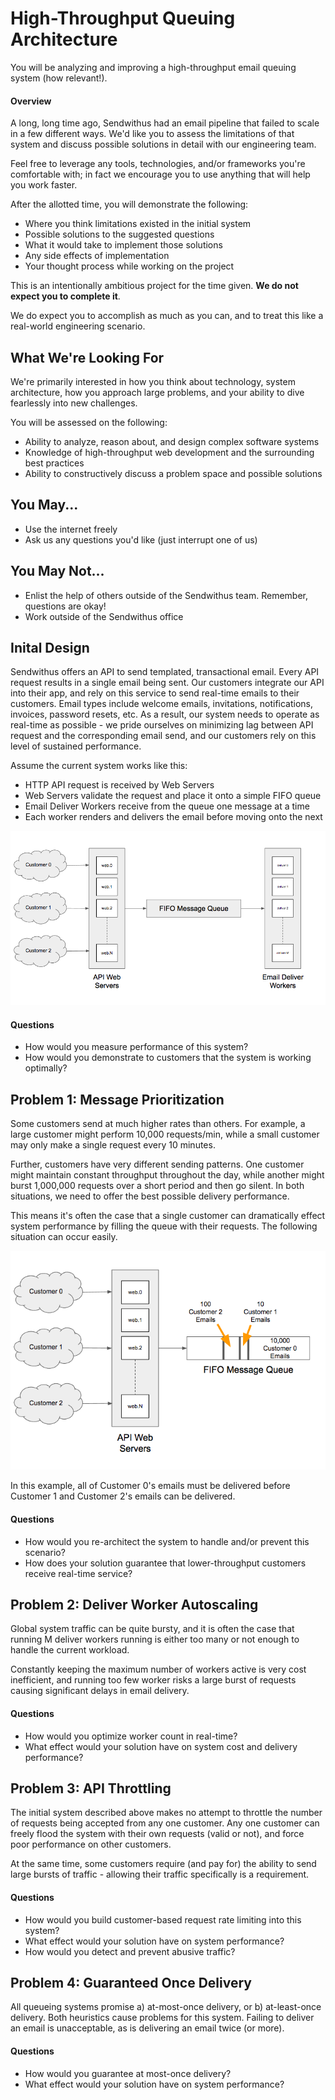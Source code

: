 High-Throughput Queuing Architecture
====================================

You will be analyzing and improving a high-throughput email queuing system (how relevant!).

#### Overview

A long, long time ago, Sendwithus had an email pipeline that failed to scale in a few different ways. We'd like you to
assess the limitations of that system and discuss possible solutions in detail with our engineering team.

Feel free to leverage any tools, technologies, and/or frameworks you're comfortable with;
in fact we encourage you to use anything that will help you work faster.

After the allotted time, you will demonstrate the following:

* Where you think limitations existed in the initial system
* Possible solutions to the suggested questions
* What it would take to implement those solutions
* Any side effects of implementation
* Your thought process while working on the project

This is an intentionally ambitious project for the time given. __We do not expect you to complete it__.

We do expect you to accomplish as much as you can, and to treat this like a real-world engineering scenario.

What We're Looking For
----------------------

We're primarily interested in how you think about technology, system architecture, how you approach
large problems, and your ability to dive fearlessly into new challenges.

You will be assessed on the following:

* Ability to analyze, reason about, and design complex software systems
* Knowledge of high-throughput web development and the surrounding best practices
* Ability to constructively discuss a problem space and possible solutions


You May...
----------
* Use the internet freely
* Ask us any questions you'd like (just interrupt one of us)


You May Not...
--------------
* Enlist the help of others outside of the Sendwithus team. Remember, questions are okay!
* Work outside of the Sendwithus office


Inital Design
-------------

Sendwithus offers an API to send templated, transactional email. Every API request results in a single email being sent.
Our customers integrate our API into their app, and rely on this service to send real-time emails to their customers.
Email types include welcome emails, invitations, notifications, invoices, password resets, etc. As a result,
our system needs to operate as real-time as possible - we pride ourselves on minimizing lag between API request
and the corresponding email send, and our customers rely on this level of sustained performance.

Assume the current system works like this:
* HTTP API request is received by Web Servers
* Web Servers validate the request and place it onto a simple FIFO queue
* Email Deliver Workers receive from the queue one message at a time
* Each worker renders and delivers the email before moving onto the next

![Initial Design](../img/queuing-initial.png)

#### Questions
* How would you measure performance of this system?
* How would you demonstrate to customers that the system is working optimally?


Problem 1: Message Prioritization
------------------------------

Some customers send at much higher rates than others. For example, a large customer might perform 10,000 requests/min, while a small
customer may only make a single request every 10 minutes.

Further, customers have very different sending patterns. One customer might maintain constant throughput throughout the day, while
another might burst 1,000,000 requests over a short period and then go silent. In both situations, we need to offer the best possible delivery performance.

This means it's often the case that a single customer can dramatically effect system performance by filling the queue with their requests.
The following situation can occur easily.

![Initial Design](../img/queuing-priority.png)

In this example, all of Customer 0's emails must be delivered before Customer 1 and Customer 2's emails can be delivered.

#### Questions
* How would you re-architect the system to handle and/or prevent this scenario?
* How does your solution guarantee that lower-throughput customers receive real-time service?


Problem 2: Deliver Worker Autoscaling
-----------------------------------

Global system traffic can be quite bursty, and it is often the case that running M deliver workers running is either too many or not enough to
handle the current workload.

Constantly keeping the maximum number of workers active is very cost inefficient, and running too few worker risks a large burst of requests
causing significant delays in email delivery.

#### Questions
* How would you optimize worker count in real-time?
* What effect would your solution have on system cost and delivery performance?


Problem 3: API Throttling
-----------------------

The initial system described above makes no attempt to throttle the number of requests being accepted from any one customer.
Any one customer can freely flood the system with their own requests (valid or not), and force poor performance on other customers.

At the same time, some customers require (and pay for) the ability to send large bursts of traffic - allowing their traffic specifically
is a requirement.

#### Questions
* How would you build customer-based request rate limiting into this system?
* What effect would your solution have on system performance?
* How would you detect and prevent abusive traffic?


Problem 4: Guaranteed Once Delivery
---------------------------------

All queueing systems promise a) at-most-once delivery, or b) at-least-once delivery. Both heuristics cause
problems for this system. Failing to deliver an email is unacceptable, as is delivering an email twice (or more).

#### Questions
* How would you guarantee at most-once delivery?
* What effect would your solution have on system performance?
